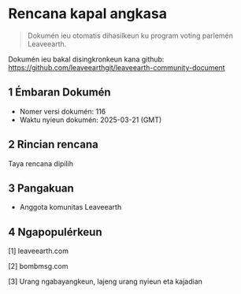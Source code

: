 # Rencana kapal angkasa

>Dokumén ieu otomatis dihasilkeun ku program voting parlemén Leaveearth.

Dokumén ieu bakal disingkronkeun kana github: https://github.com/leaveearthgit/leaveearth-community-document

## 1 Émbaran Dokumén

- Nomer versi dokumén: 116
- Waktu nyieun dokumén: 2025-03-21 (GMT)

## 2 Rincian rencana

Taya rencana dipilih

## 3 Pangakuan
* Anggota komunitas Leaveearth

## 4 Ngapopulérkeun
[1] leaveearth.com

[2] bombmsg.com

[3] Urang ngabayangkeun, lajeng urang nyieun eta kajadian